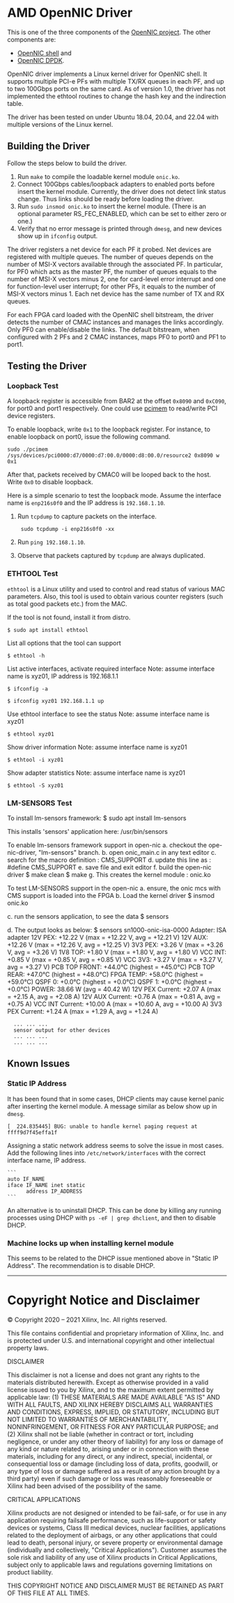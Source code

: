 # AMD OpenNIC Driver

This is one of the three components of the
[OpenNIC project](https://github.com/Xilinx/open-nic.git).  The other components are:
- [OpenNIC shell](https://github.com/Xilinx/open-nic-shell.git) and
- [OpenNIC DPDK](https://github.com/Xilinx/open-nic-dpdk.git).

OpenNIC driver implements a Linux kernel driver for OpenNIC shell.  It supports
multiple PCI-e PFs with multiple TX/RX queues in each PF, and up to two 100Gbps
ports on the same card.  As of version 1.0, the driver has not implemented the
ethtool routines to change the hash key and the indirection table.

The driver has been tested on under Ubuntu 18.04, 20.04, and 22.04 with multiple versions of the Linux kernel.

## Building the Driver

Follow the steps below to build the driver.

1. Run `make` to compile the loadable kernel module `onic.ko`.
2. Connect 100Gbps cables/loopback adapters to enabled ports before insert the
   kernel module.  Currently, the driver does not detect link status change.
   Thus links should be ready before loading the driver.
3. Run `sudo insmod onic.ko` to insert the kernel module. (There is an optional 
   parameter RS_FEC_ENABLED, which can be set to either zero or one.)
5. Verify that no error message is printed through `dmesg`, and new devices show
   up in `ifconfig` output.

The driver registers a net device for each PF it probed.  Net devices are
registered with multiple queues.  The number of queues depends on the number of
MSI-X vectors available through the associated PF.  In particular, for PF0 which
acts as the master PF, the number of queues equals to the number of MSI-X
vectors minus 2, one for card-level error interrupt and one for function-level
user interrupt; for other PFs, it equals to the number of MSI-X vectors minus 1.
Each net device has the same number of TX and RX queues.

For each FPGA card loaded with the OpenNIC shell bitstream, the driver detects
the number of CMAC instances and manages the links accordingly.  Only PF0 can
enable/disable the links.  The default bitstream, when configured with 2 PFs and
2 CMAC instances, maps PF0 to port0 and PF1 to port1.

## Testing the Driver

### Loopback Test

A loopback register is accessible from BAR2 at the offset `0x8090` and `0xC090`,
for port0 and port1 respectively.  One could use
[pcimem](https://github.com/billfarrow/pcimem) to read/write PCI device
registers.

To enable loopback, write `0x1` to the loopback register.  For instance, to
enable loopback on port0, issue the following command.

    sudo ./pcimem /sys/devices/pci0000:d7/0000:d7:00.0/0000:d8:00.0/resource2 0x8090 w 0x1

After that, packets received by CMAC0 will be looped back to the host.  Write
`0x0` to disable loopback.

Here is a simple scenario to test the loopback mode.  Assume the interface name
is `enp216s0f0` and the IP address is `192.168.1.10`.

1. Run `tcpdump` to capture packets on the interface.

        sudo tcpdump -i enp216s0f0 -xx

2. Run `ping 192.168.1.10`.
3. Observe that packets captured by `tcpdump` are always duplicated.

### ETHTOOL Test

`ethtool` is a Linux utility and used to control and read status of
various MAC parameters. Also, this tool is used to obtain various counter registers
(such as total good packets etc.) from the MAC.

  If the tool is not found, install it from distro.

  ```
  $ sudo apt install ethtool
  ```

  List all options that the tool can support

  ```
  $ ethtool -h
  ```

  List active interfaces, activate required interface
  Note: assume interface name is xyz01, IP address is 192.168.1.1

  ```
  $ ifconfig -a

  $ ifconfig xyz01 192.168.1.1 up
  ```

  Use ethtool interface to see the status
  Note: assume interface name is xyz01

  ```
  $ ethtool xyz01
  ```

  Show driver information
  Note: assume interface name is xyz01

  ```
  $ ethtool -i xyz01
  ```

  Show adapter statistics
  Note: assume interface name is xyz01

  ```
  $ ethtool -S xyz01
  ```

### LM-SENSORS Test

  To install lm-sensors framework:
     $ sudo apt install lm-sensors

  This installs 'sensors' application here: /usr/bin/sensors
  
  To enable lm-sensors framework support in open-nic
  a. checkout the ope-nic-driver, "lm-sensors" branch.
  b. open onic_main.c in any text editor
  c. search for the macro definition : CMS_SUPPORT
  d. update this line as : #define CMS_SUPPORT
  e. save file and exit editor
  f. build the open-nic driver
     $ make clean
     $ make
  g. This creates the kernel module : onic.ko
  
  To test LM-SENSORS support in the open-nic
  a. ensure, the onic mcs with CMS support is loaded into the FPGA
  b. Load the kernel driver
     $ insmod onic.ko
     
  c. run the sensors application, to see the data
     $ sensors
  
  d. The output looks as below:
  $ sensors
     sn1000-onic-isa-0000
     Adapter: ISA adapter
      12V PEX:         +12.22 V  (max = +12.22 V, avg = +12.21 V)
      12V AUX:         +12.26 V  (max = +12.26 V, avg = +12.25 V)
      3V3 PEX:          +3.26 V  (max =  +3.26 V, avg =  +3.26 V)
      1V8 TOP:          +1.80 V  (max =  +1.80 V, avg =  +1.80 V)
      VCC INT:          +0.85 V  (max =  +0.85 V, avg =  +0.85 V)
      VCC 3V3:          +3.27 V  (max =  +3.27 V, avg =  +3.27 V)
      PCB TOP FRONT:    +44.0°C  (highest = +45.0°C)
      PCB TOP REAR:     +47.0°C  (highest = +48.0°C)
      FPGA TEMP:        +58.0°C  (highest = +59.0°C)
      QSPF 0:            +0.0°C  (highest =  +0.0°C)
      QSPF 1:            +0.0°C  (highest =  +0.0°C)
      POWER:            38.66 W  (avg =  40.42 W)
      12V PEX Current:  +2.07 A  (max =  +2.15 A, avg =  +2.08 A)
      12V AUX Current:  +0.76 A  (max =  +0.81 A, avg =  +0.75 A)
      VCC INT Current: +10.00 A  (max = +10.60 A, avg = +10.00 A)
      3V3 PEX Current:  +1.24 A  (max =  +1.29 A, avg =  +1.24 A)

      ... ... ...
      sensor output for other devices
      ... ... ...
      ... ... ...


## Known Issues

### Static IP Address

It has been found that in some cases, DHCP clients may cause kernel panic after
inserting the kernel module.  A message similar as below show up in `dmesg`.

    [  224.835445] BUG: unable to handle kernel paging request at ffff9d7f45effa1f

Assigning a static network address seems to solve the issue in most cases.  Add
the following lines into `/etc/network/interfaces` with the correct interface
name, IP address.

    ```
    auto IF_NAME
    iface IF_NAME inet static
          address IP_ADDRESS
    ```

An alternative is to uninstall DHCP.  This can be done by killing any running processes using DHCP with
`ps -eF | grep dhclient`, and then to disable DHCP.


### Machine locks up when installing kernel module

This seems to be related to the DHCP issue mentioned above in "Static IP Address".  The recommendation
is to disable DHCP.



---

# Copyright Notice and Disclaimer

© Copyright 2020 – 2021 Xilinx, Inc. All rights reserved.

This file contains confidential and proprietary information of Xilinx, Inc. and
is protected under U.S. and international copyright and other intellectual
property laws.

DISCLAIMER

This disclaimer is not a license and does not grant any rights to the materials
distributed herewith.  Except as otherwise provided in a valid license issued to
you by Xilinx, and to the maximum extent permitted by applicable law: (1) THESE
MATERIALS ARE MADE AVAILABLE "AS IS" AND WITH ALL FAULTS, AND XILINX HEREBY
DISCLAIMS ALL WARRANTIES AND CONDITIONS, EXPRESS, IMPLIED, OR STATUTORY,
INCLUDING BUT NOT LIMITED TO WARRANTIES OF MERCHANTABILITY, NONINFRINGEMENT, OR
FITNESS FOR ANY PARTICULAR PURPOSE; and (2) Xilinx shall not be liable (whether
in contract or tort, including negligence, or under any other theory of
liability) for any loss or damage of any kind or nature related to, arising
under or in connection with these materials, including for any direct, or any
indirect, special, incidental, or consequential loss or damage (including loss
of data, profits, goodwill, or any type of loss or damage suffered as a result
of any action brought by a third party) even if such damage or loss was
reasonably foreseeable or Xilinx had been advised of the possibility of the
same.

CRITICAL APPLICATIONS

Xilinx products are not designed or intended to be fail-safe, or for use in any
application requiring failsafe performance, such as life-support or safety
devices or systems, Class III medical devices, nuclear facilities, applications
related to the deployment of airbags, or any other applications that could lead
to death, personal injury, or severe property or environmental damage
(individually and collectively, "Critical Applications"). Customer assumes the
sole risk and liability of any use of Xilinx products in Critical Applications,
subject only to applicable laws and regulations governing limitations on product
liability.

THIS COPYRIGHT NOTICE AND DISCLAIMER MUST BE RETAINED AS PART OF THIS FILE AT
ALL TIMES.
